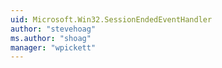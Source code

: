 ```yaml
---
uid: Microsoft.Win32.SessionEndedEventHandler
author: "stevehoag"
ms.author: "shoag"
manager: "wpickett"
---
```

